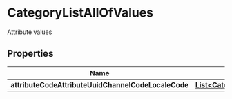 

# CategoryListAllOfValues

Attribute values

## Properties

| Name | Type | Description | Notes |
|------------ | ------------- | ------------- | -------------|
|**attributeCodeAttributeUuidChannelCodeLocaleCode** | [**List&lt;CategoryListAllOfValuesAttributeCodeAttributeUuidChannelCodeLocaleCode&gt;**](CategoryListAllOfValuesAttributeCodeAttributeUuidChannelCodeLocaleCode.md) |  |  [optional] |




